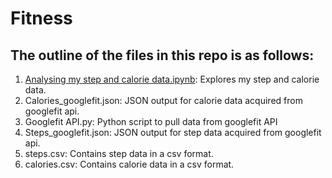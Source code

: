 # Fitness

## The outline of the files in this repo is as follows:

1. [Analysing my step and calorie data.ipynb](https://github.com/inspiration07/MyFitness/blob/master/Analysing%20my%20step%20and%20calorie%20data.ipynb): Explores my step and calorie data.
2. Calories_googlefit.json: JSON output for calorie data acquired from googlefit api.
3. Googlefit API.py: Python script to pull data from googlefit API
4. Steps_googlefit.json: JSON output for step data acquired from googlefit api.
5. steps.csv: Contains step data in a csv format.
6. calories.csv: Contains calorie data in a csv format. 

